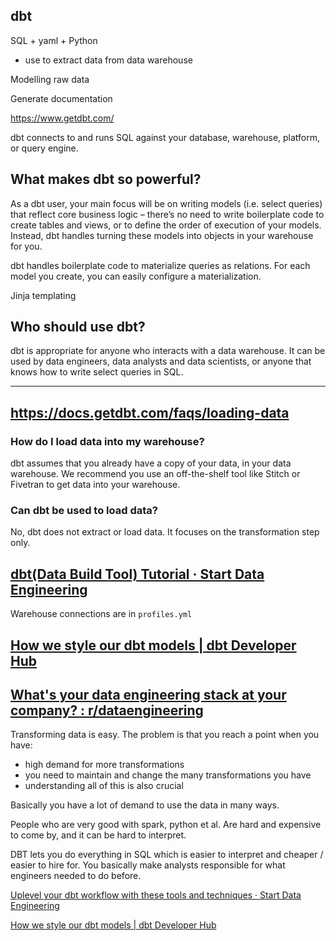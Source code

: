 ## dbt

SQL + yaml + Python

- use to extract data from data warehouse

Modelling raw data

Generate documentation

https://www.getdbt.com/

dbt connects to and runs SQL against your database, warehouse, platform, or query engine.

## What makes dbt so powerful?

As a dbt user, your main focus will be on writing models (i.e. select queries) that reflect core business logic – there’s no need to write boilerplate code to create tables and views, or to define the order of execution of your models. Instead, dbt handles turning these models into objects in your warehouse for you.

dbt handles boilerplate code to materialize queries as relations. For each model you create, you can easily configure a materialization.

Jinja templating


## Who should use dbt?

dbt is appropriate for anyone who interacts with a data warehouse. It can be used by data engineers, data analysts and data scientists, or anyone that knows how to write select queries in SQL.


---
## https://docs.getdbt.com/faqs/loading-data

### How do I load data into my warehouse?

dbt assumes that you already have a copy of your data, in your data warehouse. We recommend you use an off-the-shelf tool like Stitch or Fivetran to get data into your warehouse.

### Can dbt be used to load data?

No, dbt does not extract or load data. It focuses on the transformation step only.

## [dbt(Data Build Tool) Tutorial · Start Data Engineering](https://www.startdataengineering.com/post/dbt-data-build-tool-tutorial/#1-introduction)

Warehouse connections are in `profiles.yml`

## [How we style our dbt models | dbt Developer Hub](https://docs.getdbt.com/best-practices/how-we-style/1-how-we-style-our-dbt-models)

## [What's your data engineering stack at your company? : r/dataengineering](https://www.reddit.com/r/dataengineering/comments/slolx6/whats_your_data_engineering_stack_at_your_company/)

Transforming data is easy. The problem is that you reach a point when you have:

- high demand for more transformations
- you need to maintain and change the many transformations you have
- understanding all of this is also crucial

Basically you have a lot of demand to use the data in many ways.

People who are very good with spark, python et al. Are hard and expensive to come by, and it can be hard to interpret.

DBT lets you do everything in SQL which is easier to interpret and cheaper / easier to hire for. You basically make analysts responsible for what engineers needed to do before.

[Uplevel your dbt workflow with these tools and techniques · Start Data Engineering](https://www.startdataengineering.com/post/uplevel-dbt-workflow/)

[How we style our dbt models | dbt Developer Hub](https://docs.getdbt.com/best-practices/how-we-style/1-how-we-style-our-dbt-models)
